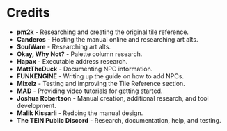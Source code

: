 # Credits

- **pm2k** - Researching and creating the original tile reference.
- **Canderos** - Hosting the manual online and researching art alts.
- **SoulWare** - Researching art alts.
- **Okay, Why Not?** - Palette column research.
- **Hapax** - Executable address research.
- **MattTheDuck** - Documenting NPC information.
- **FUNKENGINE** - Writing up the guide on how to add NPCs.
- **Mixelz** - Testing and improving the Tile Reference section.
- **MAD** - Providing video tutorials for getting started.
- **Joshua Robertson** - Manual creation, additional research, and tool development.
- **Malik Kissarli** - Redoing the manual design.
- **The TEIN Public Discord** - Research, documentation, help, and testing.
